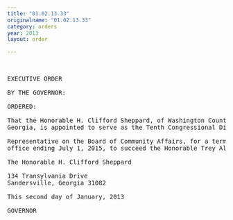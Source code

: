 ```yaml
---
title: "01.02.13.33"
originalname: "01.02.13.33"
category: orders
year: 2013
layout: order

---
```

<pre>
 

EXECUTIVE ORDER

BY THE GOVERNOR:

ORDERED:

That the Honorable H. Clifford Sheppard, of Washington County,
Georgia, is appointed to serve as the Tenth Congressional District

Representative on the Board of Community Affairs, for a term of
office ending July 1, 2015, to succeed the Honorable Trey Allen.

The Honorable H. Clifford Sheppard

134 Transylvania Drive
Sandersville, Georgia 31082

This second day of January, 2013

GOVERNOR

</pre>
